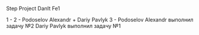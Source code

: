 Step Project DanIt Fe1

1 -
2 - Podoselov Alexandr + Dariy Pavlyk
3 - Podoselov Alexandr выполнил задачу №2
Dariy Pavlyk выполнил задачу №1
